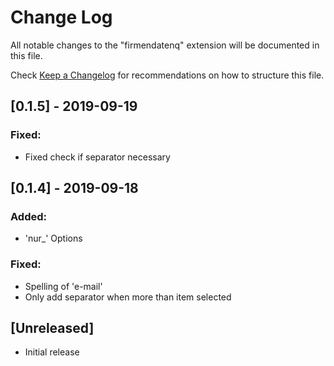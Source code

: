 # Change Log
All notable changes to the "firmendatenq" extension will be documented in this file.

Check [Keep a Changelog](http://keepachangelog.com/) for recommendations on how to structure this file.

## [0.1.5] - 2019-09-19

### Fixed:
- Fixed check if separator necessary


## [0.1.4] - 2019-09-18

### Added:
- 'nur_' Options

### Fixed:
- Spelling of 'e-mail'
- Only add separator when more than item selected


## [Unreleased]
- Initial release